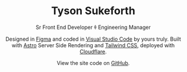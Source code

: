 <h1 align="center">Tyson Sukeforth</h1>
<p align="center">Sr Front End Developer 🞠 Engineering Manager</p>

<p align="center">Designed in <a href="https://www.figma.com/" target="_blank">Figma</a> and coded in <a href="https://code.visualstudio.com/" target="_blank">Visual Studio Code</a> by yours truly. Built with <a href="https://astro.build/" target="_blank">Astro</a> Server Side Rendering and <a href="https://tailwindcss.com/" target="_blank">Tailwind CSS</a>, deployed with <a href="https://www.cloudflare.com/" target="_blank">Cloudflare</a>.</p>
<p align="center">View the site code on <a href="https://github.com/tysonsukeforth/tysonsukeforth.com" target="_blank">GitHub</a>.</p>